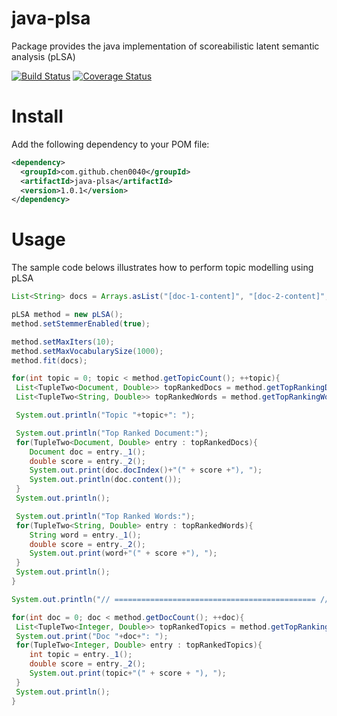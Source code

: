 # java-plsa
Package provides the java implementation of scoreabilistic latent semantic analysis (pLSA)

[![Build Status](https://travis-ci.org/chen0040/java-plsa.svg?branch=master)](https://travis-ci.org/chen0040/java-plsa) [![Coverage Status](https://coveralls.io/repos/github/chen0040/java-plsa/badge.svg?branch=master)](https://coveralls.io/github/chen0040/java-plsa?branch=master)

# Install

Add the following dependency to your POM file:

```xml
<dependency>
  <groupId>com.github.chen0040</groupId>
  <artifactId>java-plsa</artifactId>
  <version>1.0.1</version>
</dependency>
```

# Usage
 
 The sample code belows illustrates how to perform topic modelling using pLSA
 
 ```java
List<String> docs = Arrays.asList("[doc-1-content]", "[doc-2-content]", ...);
 
pLSA method = new pLSA();
method.setStemmerEnabled(true);

method.setMaxIters(10);
method.setMaxVocabularySize(1000);
method.fit(docs);

for(int topic = 0; topic < method.getTopicCount(); ++topic){
  List<TupleTwo<Document, Double>> topRankedDocs = method.getTopRankingDocs4Topic(topic, 3);
  List<TupleTwo<String, Double>> topRankedWords = method.getTopRankingWords4Topic(topic, 3);

  System.out.println("Topic "+topic+": ");

  System.out.println("Top Ranked Document:");
  for(TupleTwo<Document, Double> entry : topRankedDocs){
     Document doc = entry._1();
     double score = entry._2();
     System.out.print(doc.docIndex()+"(" + score +"), ");
     System.out.println(doc.content());
  }
  System.out.println();

  System.out.println("Top Ranked Words:");
  for(TupleTwo<String, Double> entry : topRankedWords){
     String word = entry._1();
     double score = entry._2();
     System.out.print(word+"(" + score +"), ");
  }
  System.out.println();
}

System.out.println("// ============================================= //");

for(int doc = 0; doc < method.getDocCount(); ++doc){
  List<TupleTwo<Integer, Double>> topRankedTopics = method.getTopRankingTopics4Doc(doc, 3);
  System.out.print("Doc "+doc+": ");
  for(TupleTwo<Integer, Double> entry : topRankedTopics){
     int topic = entry._1();
     double score = entry._2();
     System.out.print(topic+"(" + score + "), ");
  }
  System.out.println();
}
 ```
